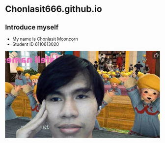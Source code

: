 # Chonlasit666.github.io
## Introduce myself
- My name is Chonlasit Mooncorn
- Student ID 6110613020

![it's me](/me.png)